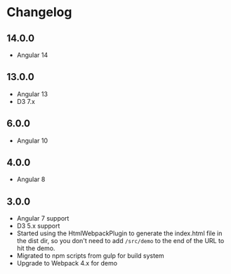 # Changelog

## 14.0.0
- Angular 14

## 13.0.0
- Angular 13
- D3 7.x

## 6.0.0
- Angular 10

## 4.0.0
- Angular 8

## 3.0.0
- Angular 7 support
- D3 5.x support
- Started using the HtmlWebpackPlugin to generate the index.html file in the dist dir, so you don't need to add `/src/demo` to the end of the URL to hit the demo.
- Migrated to npm scripts from gulp for build system
- Upgrade to Webpack 4.x for demo
